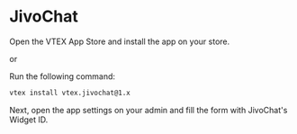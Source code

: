 # JivoChat

Open the VTEX App Store and install the app on your store.

or

Run the following command:

```sh
vtex install vtex.jivochat@1.x
```

Next, open the app settings on your admin and fill the form with JivoChat's Widget ID.
